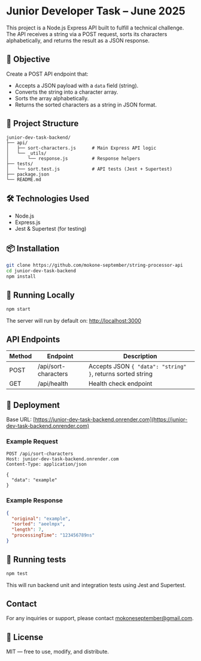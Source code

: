 # Junior Developer Task – June 2025

This project is a Node.js Express API built to fulfill a technical challenge. The API receives a string via a POST request, sorts its characters alphabetically, and returns the result as a JSON response.

## 🧠 Objective

Create a POST API endpoint that:

- Accepts a JSON payload with a `data` field (string).
- Converts the string into a character array.
- Sorts the array alphabetically.
- Returns the sorted characters as a string in JSON format.

## 📂 Project Structure

```
junior-dev-task-backend/
├── api/
│   ├── sort-characters.js      # Main Express API logic
│   └── _utils/
│       └── response.js         # Response helpers
├── tests/
│   └── sort.test.js            # API tests (Jest + Supertest)
├── package.json
└── README.md
```

## 🛠️ Technologies Used

- Node.js
- Express.js
- Jest & Supertest (for testing)

## 📦 Installation

```bash
git clone https://github.com/mokone-september/string-processor-api
cd junior-dev-task-backend
npm install
```

## 🚀 Running Locally

```bash
npm start
```

The server will run by default on:
<http://localhost:3000>

## API Endpoints

| Method | Endpoint                | Description                                                        |
| ------ | ----------------------- | ------------------------------------------------------------------ |
| POST   | /api/sort-characters    | Accepts JSON `{ "data": "string" }`, returns sorted string         |
| GET    | /api/health             | Health check endpoint                                              |

## 🚢 Deployment

Base URL: [https://junior-dev-task-backend.onrender.com](https://junior-dev-task-backend.onrender.com)

### Example Request

```http
POST /api/sort-characters
Host: junior-dev-task-backend.onrender.com
Content-Type: application/json

{
  "data": "example"
}
```

### Example Response

```json
{
  "original": "example",
  "sorted": "aeelmpx",
  "length": 7,
  "processingTime": "123456789ns"
}
```

## 🧪 Running tests

```bash
npm test
```

This will run backend unit and integration tests using Jest and Supertest.

## Contact

For any inquiries or support, please contact <mokoneseptember@gmail.com>.

## 📄 License

MIT — free to use, modify, and distribute.
